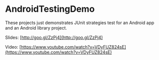 AndroidTestingDemo
==================

These projects just demonstrates JUnit strategies test for an Android app and an Android library project.

Slides: [http://goo.gl/ZzPj4](http://goo.gl/ZzPj4)

Video: [https://www.youtube.com/watch?v=VDyFUZ824sE](https://www.youtube.com/watch?v=VDyFUZ824sE)
